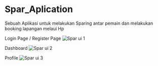 # Spar_Aplication
Sebuah Aplikasi untuk melakukan Sparing antar pemain dan melakukan booking lapangan melaui Hp

Login Page / Register Page
![Spar ui 1](https://user-images.githubusercontent.com/100903781/162783524-939f6943-a69e-442d-8baa-93b38e038cb2.jpg)

Dashboard
![Spar ui 2](https://user-images.githubusercontent.com/100903781/162783738-8b9a789c-6834-4b9e-abb1-929e1a83f9b0.jpg)

Profile
![Spar ui 3](https://user-images.githubusercontent.com/100903781/162783778-c494f7f7-b61a-438b-b9b9-a2e7dd25cb94.jpg)
